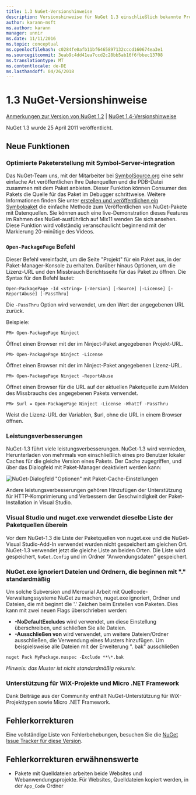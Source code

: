 ```yaml
---
title: 1.3 NuGet-Versionshinweise
description: Versionshinweise für NuGet 1.3 einschließlich bekannte Probleme, Fehlerbehebungen, Funktionen und Archivierung von dcrs Design.
author: karann-msft
ms.author: karann
manager: unnir
ms.date: 11/11/2016
ms.topic: conceptual
ms.openlocfilehash: c0284fe0afb11bf6465897132cccd160674ea3e1
ms.sourcegitcommit: 3eab9c4dd41ea7ccd2c28bb5ab16f6fbbec13708
ms.translationtype: MT
ms.contentlocale: de-DE
ms.lasthandoff: 04/26/2018
---
```

# <a name="nuget-13-release-notes"></a>1.3 NuGet-Versionshinweise

[Anmerkungen zur Version von NuGet 1.2](../release-notes/nuget-1.2.md) | [NuGet 1.4-Versionshinweise](../release-notes/nuget-1.4.md)

NuGet 1.3 wurde 25 April 2011 veröffentlicht.

## <a name="new-features"></a>Neue Funktionen

### <a name="streamlined-package-creation-with-symbol-server-integration"></a>Optimierte Paketerstellung mit Symbol-Server-integration

Das NuGet-Team uns, mit der Mitarbeiter bei [SymbolSource.org](http://www.symbolsource.org/) eine sehr einfache Art veröffentlichen Ihre Datenquellen und die PDB-Datei zusammen mit dem Paket anbieten. Dieser Funktion können Consumer des Pakets die Quelle für das Paket im Debugger schrittweise. Weitere Informationen finden Sie unter [erstellen und veröffentlichen ein Symbolpaket](../create-packages/symbol-packages.md) die einfache Methode zum Veröffentlichen von NuGet-Pakete mit Datenquellen. Sie können auch eine live-Demonstration dieses Features im Rahmen des NuGet-ausführlich auf Mix11 wenden Sie sich ansehen. Diese Funktion wird vollständig veranschaulicht beginnend mit der Markierung 20-minütige des Videos.

### <a name="open-packagepage-command"></a>`Open-PackagePage` Befehl

Dieser Befehl vereinfacht, um die Seite "Projekt" für ein Paket aus, in der Paket-Manager-Konsole zu erhalten. Darüber hinaus Optionen, um die Lizenz-URL und den Missbrauch Berichtsseite für das Paket zu öffnen.
Die Syntax für den Befehl lautet:

    Open-PackagePage -Id <string> [-Version] [-Source] [-License] [-ReportAbuse] [-PassThru]

Die `-PassThru` Option wird verwendet, um den Wert der angegebenen URL zurück.

Beispiele:

    PM> Open-PackagePage Ninject

Öffnet einen Browser mit der im Ninject-Paket angegebenen Projekt-URL.

    PM> Open-PackagePage Ninject -License

Öffnet einen Browser mit der im Ninject-Paket angegebenen Lizenz-URL.

    PM> Open-PackagePage Ninject -ReportAbuse

Öffnet einen Browser für die URL auf der aktuellen Paketquelle zum Melden des Missbrauchs des angegebenen Pakets verwendet.

    PM> $url = Open-PackagePage Ninject -License -WhatIf -PassThru

Weist die Lizenz-URL der Variablen, $url, ohne die URL in einem Browser öffnen.

### <a name="performance-improvements"></a>Leistungsverbesserungen

NuGet-1.3 führt viele leistungsverbesserungen. NuGet-1.3 wird vermieden, Herunterladen von mehrmals von einschließlich eines pro Benutzer lokaler Caches für die gleiche Version eines Pakets. Der Cache zugegriffen, und über das Dialogfeld mit Paket-Manager deaktiviert werden kann:

![NuGet-Dialogfeld "Optionen" mit Paket-Cache-Einstellungen](./media/nuget-options.png)

Andere leistungsverbesserungen gehören Hinzufügen der Unterstützung für HTTP-Komprimierung und Verbessern der Geschwindigkeit der Paket-Installation in Visual Studio.

### <a name="visual-studio-and-nugetexe-uses-the-same-list-of-package-sources"></a>Visual Studio und nuget.exe verwendet dieselbe Liste der Paketquellen überein

Vor dem NuGet-1.3 die Liste der Paketquellen von nuget.exe und die NuGet-Visual Studio-Add-In verwendet wurden nicht gespeichert am gleichen Ort. NuGet-1.3 verwendet jetzt die gleiche Liste an beiden Orten. Die Liste wird gespeichert, `NuGet.Config` und im Ordner "Anwendungsdaten" gespeichert.

### <a name="nugetexe-ignores-files-and-folders-that-start-with--by-default"></a>NuGet.exe ignoriert Dateien und Ordnern, die beginnen mit "." standardmäßig

Um solche Subversion und Mercurial Arbeit mit Quellcode-Verwaltungssysteme NuGet zu machen, nuget.exe ignoriert, Ordner und Dateien, die mit beginnt die '.' Zeichen beim Erstellen von Paketen. Dies kann mit zwei neuen Flags überschrieben werden:

* __-NoDefaultExcludes__ wird verwendet, um diese Einstellung überschreiben, und schließen Sie alle Dateien.
* __-Ausschließen von__ wird verwendet, um weitere Dateien/Ordner ausschließen, die Verwendung eines Musters hinzufügen. Um beispielsweise alle Dateien mit der Erweiterung ". bak" ausschließen

```
nuget Pack MyPackage.nuspec -Exclude **\*.bak
```  

_Hinweis: das Muster ist nicht standardmäßig rekursiv._

### <a name="support-for-wix-projects-and-the-net-micro-framework"></a>Unterstützung für WiX-Projekte und Micro .NET Framework

Dank Beiträge aus der Community enthält NuGet-Unterstützung für WiX-Projekttypen sowie Micro .NET Framework.

## <a name="bug-fixes"></a>Fehlerkorrekturen

Eine vollständige Liste von Fehlerbehebungen, besuchen Sie die [NuGet Issue Tracker für diese Version](http://nuget.codeplex.com/workitem/list/advanced?keyword=&status=All&type=All&priority=All&release=NuGet%201.3&assignedTo=All&component=All&sortField=LastUpdatedDate&sortDirection=Descending&page=0).

## <a name="bug-fixes-worth-noting"></a>Fehlerkorrekturen erwähnenswerte

* Pakete mit Quelldateien arbeiten beide Websites und Webanwendungsprojekte.
Für Websites, Quelldateien kopiert werden, in der `App_Code` Ordner
